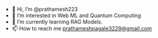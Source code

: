 - 👋 Hi, I’m @prathamesh223
- 👀 I’m interested in Web ML and Quantum Computing
- 🌱 I’m currently learning RAG Models.
- 📫 How to reach me prathameshpagale3229@gmail.com

<!---
prathamesh223/prathamesh223 is a ✨ special ✨ repository because its `README.md` (this file) appears on your GitHub profile.
You can click the Preview link to take a look at your changes.
--->
